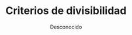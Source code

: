---
title: "Criterios de divisibilidad"
year: 2018
thumbnail: "assets/img/Logo-ommags.png"
topic: "Teoría de Números"
file: "assets/pdf/Material/Criterios-de-divisibilidad-2.pdf"
author: "Desconocido"
level: "Básico"
alttext: "Divide sin dividir; reparte sin partir."
---